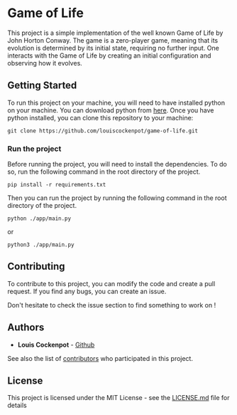 # Game of Life

This project is a simple implementation of the well known Game of Life by John Horton Conway. The game is a zero-player game, meaning that its evolution is determined by its initial state, requiring no further input. One interacts with the Game of Life by creating an initial configuration and observing how it evolves.

## Getting Started

To run this project on your machine, you will need to have installed python on your machine. You can download python from [here](https://www.python.org/downloads/). Once you have python installed, you can clone this repository to your machine:

```
git clone https://github.com/louiscockenpot/game-of-life.git
```

### Run the project

Before running the project, you will need to install the dependencies. To do so, run the following command in the root directory of the project.

```
pip install -r requirements.txt
```

Then you can run the project by running the following command in the root directory of the project.

```
python ./app/main.py
```
or
```
python3 ./app/main.py
```

## Contributing

To contribute to this project, you can modify the code and create a pull request. If you find any bugs, you can create an issue.

Don't hesitate to check the issue section to find something to work on !


## Authors

* **Louis Cockenpot** - [Github](https://github.com/louiscockenpot)

See also the list of [contributors](https://github.com/louiscockenpot/game-of-life/contributors) who participated in this project.

## License

This project is licensed under the MIT License - see the [LICENSE.md](LICENSE.md) file for details
